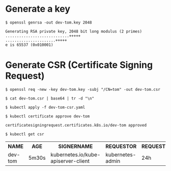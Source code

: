 # Generate a key
```
$ openssl genrsa -out dev-tom.key 2048

Generating RSA private key, 2048 bit long modulus (2 primes)
............................+++++
......................+++++
e is 65537 (0x010001)
```

# Generate CSR (Certificate Signing Request)
```
$ openssl req -new -key dev-tom.key -subj "/CN=tom" -out dev-tom.csr

$ cat dev-tom.csr | base64 | tr -d "\n"

$ kubectl apply -f dev-tom-csr.yaml

$ kubectl certificate approve dev-tom

certificatesigningrequest.certificates.k8s.io/dev-tom approved

$ kubectl get csr
```
<table>
  <tr>
    <th>NAME</th>
    <th>AGE</th>
    <th>SIGNERNAME</th>
    <th>REQUESTOR</th>
    <th>REQUESTEDDURATION</th>
    <th>CONDITION</th>
  </tr>
  <tr>
    <td>dev-tom</td>
    <td>5m30s</td>
    <td>kubernetes.io/kube-apiserver-client</td>
    <td>kubernetes-admin</td>
    <td>24h</td>
    <td>Approved,Issued</td>
  </tr>
</table>